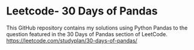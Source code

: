 # Leetcode- 30 Days of Pandas

This GitHub repository contains my solutions using Python Pandas to the question featured in the 30 Days of Pandas section of LeetCode.
https://leetcode.com/studyplan/30-days-of-pandas/
